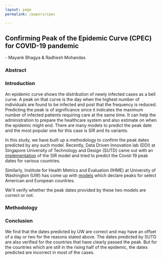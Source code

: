 ```yaml
---
layout: page
permalink: /papers/cpec

---
```


## Confirming Peak of the Epidemic Curve (CPEC) for COVID-19 pandemic

\- Mayank Bhagya & Radhesh Mohandas

### Abstract


### Introduction

An epidemic curve shows the distribution of newly infected cases as a bell curve. A peak on that curve is the day when the highest number of individuals are found to be infected and post that the frequency is reduced. Predicting the peak is of significance since it indicates the maximum number of infected patients requiring care at the same time. It can help the administration to prepare the healthcare system and also estimate on when the epidemic might end. There are many models to predict the peak date and the most popular one for this case is SIR and its variants.

In this study, we have built up a methodology to confirm the peak dates predicted by any such model. 
Recently, Data Driven Innovation lab (DDI) at Singapore University of Technology and Design (SUTD) came out with an [implementation][sutd_paper] of the SIR model and tried to predict the Covid-19 peak dates for various countries. 

Similarly, Institute for Health Metrics and Evaluation (IHME) at University of Washington (UW) has come up with [models][uw_paper] which declare peaks for select American and European countries.

We'll verify whether the peak dates provided by these two models are correct or not.

### Methodology

### Conclusion

We find that the dates predicted by UW are correct and may have an offset of a day or two for the reasons stated above. The dates predicted by SUTD are also verified for the countries that have clearly passed the peak. But for the countries which are still in the rising half of the epidemic, the dates predicted are incorrect in most of the cases.

[sutd_paper]: https://www.altaveu.com/documents/covid19predictionpaper20200426.pdf
[uw_paper]: https://covid19.healthdata.org/
